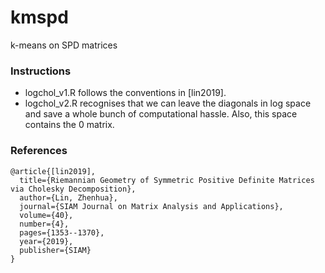 # kmspd
k-means on SPD matrices

### Instructions

* logchol_v1.R follows the conventions in [lin2019].
* logchol_v2.R recognises that we can leave the diagonals in log space and save a whole bunch of computational hassle. Also, this space contains the 0 matrix.







### References

```
@article{[lin2019],
  title={Riemannian Geometry of Symmetric Positive Definite Matrices via Cholesky Decomposition},
  author={Lin, Zhenhua},
  journal={SIAM Journal on Matrix Analysis and Applications},
  volume={40},
  number={4},
  pages={1353--1370},
  year={2019},
  publisher={SIAM}
}
```